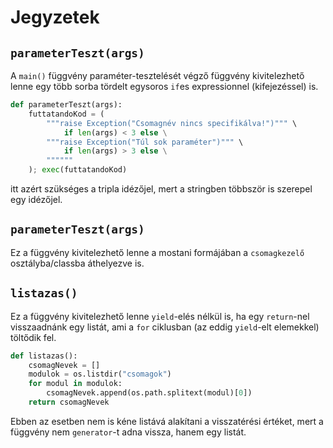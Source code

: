# Jegyzetek

## `parameterTeszt(args)`

A `main()` függvény paraméter-tesztelését végző függvény kivitelezhető lenne egy több sorba tördelt egysoros `if`es expressionnel (kifejezéssel) is. 

```python
def parameterTeszt(args):
    futtatandoKod = (
        """raise Exception("Csomagnév nincs specifikálva!")""" \
            if len(args) < 3 else \
        """raise Exception("Túl sok paraméter")""" \
            if len(args) > 3 else \
        """"""
    ); exec(futtatandoKod)
```

itt azért szükséges a tripla idézőjel, mert a stringben többször is szerepel egy idézőjel.

## `parameterTeszt(args)`

Ez a függvény kivitelezhető lenne a mostani formájában a `csomagkezelő` osztályba/classba áthelyezve is.

## `listazas()`

Ez a függvény kivitelezhető lenne `yield`-elés nélkül is, ha egy `return`-nel visszaadnánk egy listát, ami a `for` ciklusban (az eddig `yield`-elt elemekkel) töltődik fel.

```python
def listazas():
    csomagNevek = []
    modulok = os.listdir("csomagok")
    for modul in modulok:
        csomagNevek.append(os.path.splitext(modul)[0])
    return csomagNevek
```

Ebben az esetben nem is kéne listává alakítani a visszatérési értéket, mert a függvény nem `generator`-t adna vissza, hanem egy listát.
